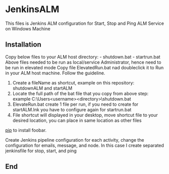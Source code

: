 # JenkinsALM

This files is Jenkins ALM configuration for Start, Stop and Ping ALM Service on Windows Machine

## Installation

Copy below files to your ALM host directory:
	- shutdown.bat
	- startrun.bat
Above files needed to be run as local/service Administrator, hence need to be run in elevated mode
Copy file ElevatedRun.bat nad doubleclick it to Run in your ALM host machine. Follow the guideline.
1. Create a fileName as shortcut, example on this repository: shutdownALM and startALM
2. Locate the full path of the bat file that you copy from above step: example C:\Users\<username>\<directory>\shutdown.bat
3. ElevateRun.bat create 1 file per run, if you need to create for startALM.lnk you have to configure again for startrun.bat
4. File shortcut will displayed in your desktop, move shortcut file to your desired location, you can place in same location as other files

 [pip](https://pip.pypa.io/en/stable/) to install foobar.

Create Jenkins pipeline configuration for each activity, change the configuration for emails, message, and node.
In this case I create separated jenkinsfile for stop, start, and ping

## End